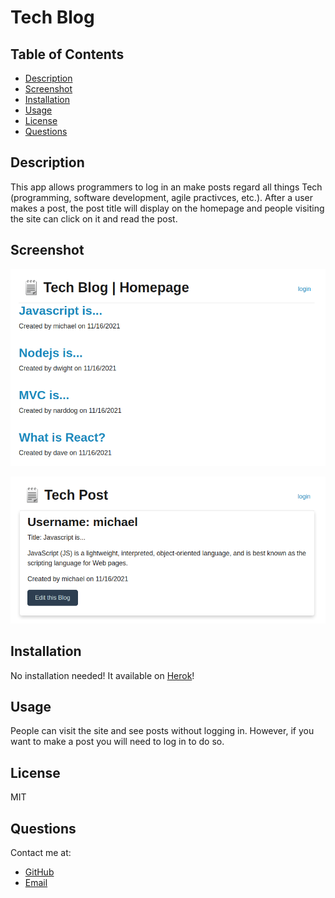 # Tech Blog

## Table of Contents

* [Description](#description)
* [Screenshot](#screenshot)
* [Installation](#installation)
* [Usage](#usage)
* [License](#license)
* [Questions](#question)

## Description

This app allows programmers to log in an make posts regard all things Tech (programming, software development, agile practivces, etc.). After a user makes a post, the post title will display on the homepage and people visiting the site can click on it and read the post.

## Screenshot
 ![Screenshot](assets/tech-blog-1.png)

 ![Screenshot](assets/tech-blog-2.png)

## Installation

No installation needed! It available on [Herok](https://tech-blog-dlm.herokuapp.com/)!

## Usage

People can visit the site and see posts without logging in. However, if you want to make a post you will need to log in to do so.

## License

MIT

## Questions
Contact me at:
* [GitHub](https://github.com/murda02)
* [Email](mailto:davelmurphy@zoho.com)
